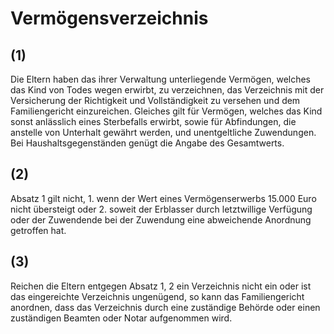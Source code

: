 # Vermögensverzeichnis



## (1)

 Die Eltern haben das ihrer Verwaltung unterliegende Vermögen, welches das Kind von Todes wegen erwirbt, zu verzeichnen, das Verzeichnis mit der Versicherung der Richtigkeit und Vollständigkeit zu versehen und dem Familiengericht einzureichen. Gleiches gilt für Vermögen, welches das Kind sonst anlässlich eines Sterbefalls erwirbt, sowie für Abfindungen, die anstelle von Unterhalt gewährt werden, und unentgeltliche Zuwendungen. Bei Haushaltsgegenständen genügt die Angabe des Gesamtwerts.

## (2)

 Absatz 1 gilt nicht,  1.
 wenn der Wert eines Vermögenserwerbs 15.000 Euro nicht übersteigt oder
 2.
 soweit der Erblasser durch letztwillige Verfügung oder der Zuwendende bei der Zuwendung eine abweichende Anordnung getroffen hat.


## (3)

 Reichen die Eltern entgegen Absatz 1, 2 ein Verzeichnis nicht ein oder ist das eingereichte Verzeichnis ungenügend, so kann das Familiengericht anordnen, dass das Verzeichnis durch eine zuständige Behörde oder einen zuständigen Beamten oder Notar aufgenommen wird. 

